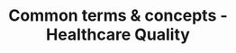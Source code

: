 ---
title: Common terms & concepts - Healthcare Quality
description: >
  Common Healthcare Quality terms & concepts
---